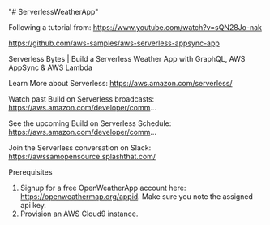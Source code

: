 "# ServerlessWeatherApp" 

Following a tutorial from: https://www.youtube.com/watch?v=sQN28Jo-nak

https://github.com/aws-samples/aws-serverless-appsync-app

Serverless Bytes | Build a Serverless Weather App with GraphQL, AWS AppSync & AWS Lambda

Learn More about Serverless: 
https://aws.amazon.com/serverless/

Watch past Build on Serverless broadcasts: 
https://aws.amazon.com/developer/comm...

See the upcoming Build on Serverless Schedule: 
https://aws.amazon.com/developer/comm...

Join the Serverless conversation on Slack: 
https://awssamopensource.splashthat.com/

Prerequisites
1. Signup for a free OpenWeatherApp account here: https://openweathermap.org/appid. Make sure you note the assigned api key.
2. Provision an AWS Cloud9 instance.
